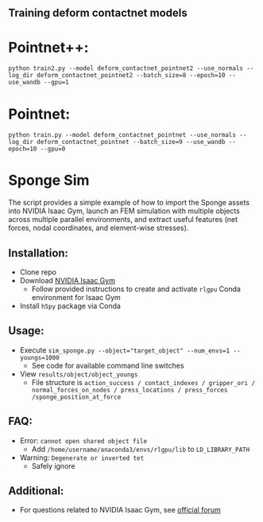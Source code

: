 ## Training deform contactnet models
# Pointnet++: 
`python train2.py --model deform_contactnet_pointnet2 --use_normals --log_dir deform_contactnet_pointnet2 --batch_size=8 --epoch=10 --use_wandb --gpu=1`
# Pointnet: 
`python train.py --model deform_contactnet_pointnet --use_normals --log_dir deform_contactnet_pointnet --batch_size=9 --use_wandb --epoch=10 --gpu=0` 
# Sponge Sim
The script provides a simple example of how to import the Sponge assets into NVIDIA Isaac Gym, launch an FEM simulation with multiple objects across multiple parallel environments, and extract useful features (net forces, nodal coordinates, and element-wise stresses).

## Installation:
- Clone repo
- Download [NVIDIA Isaac Gym](https://developer.nvidia.com/isaac-gym/download)
    - Follow provided instructions to create and activate `rlgpu` Conda environment for Isaac Gym
- Install `h5py` package via Conda

## Usage:
- Execute `sim_sponge.py --object="target_object" --num_envs=1 --youngs=1000`
    - See code for available command line switches
- View `results/object/object_youngs`
    - File structure is `action_success / contact_indexes / gripper_ori / normal_forces_on_nodes / press_locations / press_forces /sponge_position_at_force`

## FAQ:
- Error: `cannot open shared object file`
    - Add `/home/username/anaconda3/envs/rlgpu/lib` to `LD_LIBRARY_PATH`
- Warning: `Degenerate or inverted tet`
    - Safely ignore

## Additional:
- For questions related to NVIDIA Isaac Gym, see [official forum](https://forums.developer.nvidia.com/c/agx-autonomous-machines/isaac/isaac-gym/322)
